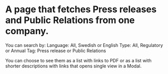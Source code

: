 # A page that fetches Press releases and Public Relations from one company.

You can search by: 
Language: All, Swedish or English
Type: All, Regulatory or Annual
Tag: Press release or Public Relations

You can choose to see them as a list with links to PDF or as a list with shorter descriptions with links that opens single view in a Modal. 

